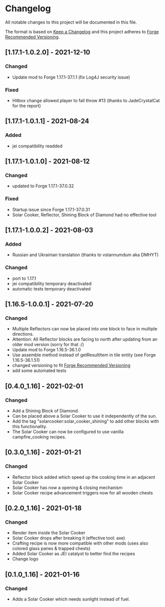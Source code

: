 # Changelog
All notable changes to this project will be documented in this file.

The format is based on [Keep a Changelog](http://keepachangelog.com/en/1.0.0/) and this project adheres to [Forge Recommended Versioning](https://mcforge.readthedocs.io/en/latest/conventions/versioning/).

## [1.17.1-1.0.2.0] - 2021-12-10
### Changed
- Update mod to Forge 1.17.1-37.1.1 (fix Log4J security issue)

### Fixed
- Hitbox change allowed player to fall throw #13 (thanks to JadeCrystalCat for the report)

## [1.17.1-1.0.1.1] - 2021-08-24
### Added
- jei compatibility readded

## [1.17.1-1.0.1.0] - 2021-08-12
### Changed
- updated to Forge 1.17.1-37.0.32

### Fixed
- Startup issue since Forge 1.17.1-37.0.31
- Solar Cooker, Reflector, Shining Block of Diamond had no effective tool

## [1.17.1-1.0.0.2] - 2021-08-03 
### Added
- Russian and Ukrainian translation (thanks to vstannumdum aka DMHYT)

### Changed
- port to 1.17.1
- jei compatibility temporary deactivated
- automatic tests temporary deactivated

## [1.16.5-1.0.0.1] - 2021-07-20
### Changed
- Multiple Reflectors can now be placed into one block to face in multiple directions.
- Attention: All Reflector blocks are facing to north after updating from an older mod version (sorry for that :/)
- Update mod to Forge 1.16.5-36.1.0
- Use assemble method instead of getResultItem in tile entity (see Forge 1.16.5-36.1.51)
- changed versioning to fit [Forge Recommended Versioning](https://mcforge.readthedocs.io/en/latest/conventions/versioning/)
- add some automated tests

## [0.4.0_1.16] - 2021-02-01
### Changed
- Add a Shining Block of Diamond.
- Can be placed above a Solar Cooker to use it independently of the sun.
- Add the tag "solarcooker:solar_cooker_shining" to add other blocks with this functionality.
- The Solar Cooker can now be configured to use vanilla campfire_cooking recipes.

## [0.3.0_1.16] - 2021-01-21
### Changed
- Reflector block added which speed up the cooking time in an adjacent Solar Cooker
- Solar Cooker has now a opening & closing mechanism
- Solar Cooker recipe advancement triggers now for all wooden chests

## [0.2.0_1.16] - 2021-01-18
### Changed
- Render item inside the Solar Cooker
- Solar Cooker drops after breaking it (effective tool: axe)
- Crafting recipe is now more compatible with other mods (uses also colored glass panes & trapped chests)
- Added Solar Cooker as JEI catalyst to better find the recipes
- Change logo

## [0.1.0_1.16] - 2021-01-16
### Changed
* Adds a Solar Cooker which needs sunlight instead of fuel.
